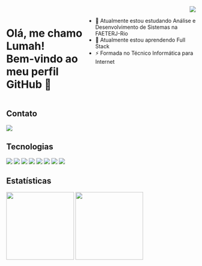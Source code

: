 <div><img src="https://stickershop.line-scdn.net/stickershop/v1/product/18810/LINEStorePC/main.png" align="right"></div>
<div style="display: flex; width: 100%;">
    <h1> Olá, me chamo Lumah! <br> Bem-vindo ao meu perfil GitHub 👋 </h1>
    <ul>
        <li>🔭 Atualmente estou estudando Análise e Desenvolvimento de Sistemas na FAETERJ-Rio</li>
        <li>🌱 Atualmente estou aprendendo Full Stack</li>
        <li>⚡ Formada no Técnico Informática para Internet</li>
    </ul>
</div>

## Contato
<div>
<a href="https://www.linkedin.com/in/lumah-pereira-4744a726a/" target="_blank"><img loading="lazy" src="https://img.shields.io/badge/-LinkedIn-%230077B5?style=for-the-badge&logo=linkedin&logoColor=white" target="_blank"></a>   
</div>

## Tecnologias
<div>
    <img src="https://img.shields.io/badge/c-%2300599C.svg?style=for-the-badge&logo=c&logoColor=white"> 
    <img src="https://img.shields.io/badge/javascript-%23323330.svg?style=for-the-badge&logo=javascript&logoColor=%23F7DF1E"> 
    <img src="https://img.shields.io/badge/php-%23777BB4.svg?style=for-the-badge&logo=php&logoColor=white"> 
    <img src="https://img.shields.io/badge/node.js-6DA55F?style=for-the-badge&logo=node.js&logoColor=white">
    <img src="https://img.shields.io/badge/css3-%231572B6.svg?style=for-the-badge&logo=css3&logoColor=white">
    <img src="https://img.shields.io/badge/html5-%23E34F26.svg?style=for-the-badge&logo=html5&logoColor=white">
    <img src="https://img.shields.io/badge/Java-ED8B00?style=for-the-badge&logo=openjdk&logoColor=white">
    <img src="https://img.shields.io/badge/MySQL-lightgrey?logo=mysql&style=for-the-badge&logoColor=white&labelColor=blue">
</div>


## Estatísticas
<div>
    <img loading="lazy" height="180em" src="https://github-readme-stats.vercel.app/api/top-langs/?username=lumahloi&layout=compact&langs_count=7&theme=material-palenight"/>    
    <img loading="lazy" height="180em" src="https://github-readme-stats.vercel.app/api?username=lumahloi&show_icons=true&theme=material-palenight&include_all_commits=true&count_private=true"/>
</div>
